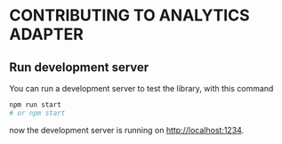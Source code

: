 # CONTRIBUTING TO ANALYTICS ADAPTER

## Run development server

You can run a development server to test the library, with this command

```bash
npm run start
# or npm start
```

now the development server is running on [http://localhost:1234](http://localhost:1234).
